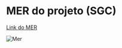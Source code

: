 
# MER do projeto (SGC)
[Link do MER](https://lucid.app/lucidchart/cb75dd72-cf21-42e9-950d-723178b522cd/edit?invitationId=inv_df041a46-4dc4-4288-8cbf-559ece09257b&page=0_0#)

![Mer](https://uploaddeimagens.com.br/images/004/733/802/original/Captura_de_tela_de_2024-02-06_18-11-55.png?1707253936)





